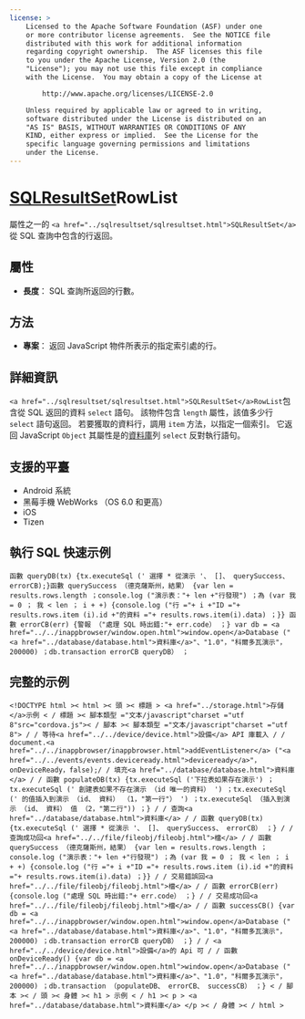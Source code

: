 ```yaml
---
license: >
    Licensed to the Apache Software Foundation (ASF) under one
    or more contributor license agreements.  See the NOTICE file
    distributed with this work for additional information
    regarding copyright ownership.  The ASF licenses this file
    to you under the Apache License, Version 2.0 (the
    "License"); you may not use this file except in compliance
    with the License.  You may obtain a copy of the License at

        http://www.apache.org/licenses/LICENSE-2.0

    Unless required by applicable law or agreed to in writing,
    software distributed under the License is distributed on an
    "AS IS" BASIS, WITHOUT WARRANTIES OR CONDITIONS OF ANY
    KIND, either express or implied.  See the License for the
    specific language governing permissions and limitations
    under the License.
---
```


# <a href="../sqlresultset/sqlresultset.html">SQLResultSet</a>RowList

屬性之一的 `<a href="../sqlresultset/sqlresultset.html">SQLResultSet</a>` 從 SQL 查詢中包含的行返回。

## 屬性

*   **長度**： SQL 查詢所返回的行數。

## 方法

*   **專案**： 返回 JavaScript 物件所表示的指定索引處的行。

## 詳細資訊

`<a href="../sqlresultset/sqlresultset.html">SQLResultSet</a>RowList`包含從 SQL 返回的資料 `select` 語句。 該物件包含 `length` 屬性，該值多少行 `select` 語句返回。 若要獲取的資料行，調用 `item` 方法，以指定一個索引。 它返回 JavaScript `Object` 其屬性是的<a href="../database/database.html">資料庫</a>列 `select` 反對執行語句。

## 支援的平臺

*   Android 系統
*   黑莓手機 WebWorks （OS 6.0 和更高）
*   iOS
*   Tizen

## 執行 SQL 快速示例

    函數 queryDB(tx) {tx.executeSql (' 選擇 * 從演示 '、 []、 querySuccess、 errorCB);}函數 querySuccess （德克薩斯州，結果） {var len = results.rows.length ；console.log ("演示表："+ len +"行發現") ；為 (var 我 = 0 ； 我 < len ； i + +) {console.log ("行 ="+ i +"ID ="+ results.rows.item (i).id +"的資料 ="+ results.rows.item(i).data) ；}} 函數 errorCB(err) {警報 （"處理 SQL 時出錯:"+ err.code） ；} var db = <a href="../../inappbrowser/window.open.html">window.open</a>Database ("<a href="../database/database.html">資料庫</a>"、"1.0"，"科爾多瓦演示"，200000) ；db.transaction errorCB queryDB） ；
    

## 完整的示例

    <!DOCTYPE html >< html >< 頭 >< 標題 > <a href="../storage.html">存儲</a>示例 < / 標題 >< 腳本類型 ="文本/javascript"charset ="utf 8"src="cordova.js">< / 腳本 >< 腳本類型 ="文本/javascript"charset ="utf 8"> / / 等待<a href="../../device/device.html">設備</a> API 庫載入 / / document.<a href="../../inappbrowser/inappbrowser.html">addEventListener</a> ("<a href="../../events/events.deviceready.html">deviceready</a>"，onDeviceReady，false);/ / 填充<a href="../database/database.html">資料庫</a> / / 函數 populateDB(tx) {tx.executeSql ('下拉表如果存在演示') ；tx.executeSql (' 創建表如果不存在演示 （id 唯一的資料） ') ；tx.executeSql (' 的值插入到演示 （id、 資料） （1，"第一行"） ') ；tx.executeSql （插入到演示 （id、 資料） 值 （2，"第二行")) ；} / / 查詢<a href="../database/database.html">資料庫</a> / / 函數 queryDB(tx) {tx.executeSql (' 選擇 * 從演示 '、 []、 querySuccess、 errorCB） ；} / / 查詢成功回<a href="../../file/fileobj/fileobj.html">檔</a> / / 函數 querySuccess （德克薩斯州，結果） {var len = results.rows.length ；console.log ("演示表："+ len +"行發現") ；為 (var 我 = 0 ； 我 < len ； i + +) {console.log ("行 ="+ i +"ID ="+ results.rows.item (i).id +"的資料 ="+ results.rows.item(i).data) ；}} / / 交易錯誤回<a href="../../file/fileobj/fileobj.html">檔</a> / / 函數 errorCB(err) {console.log ("處理 SQL 時出錯:"+ err.code） ；} / / 交易成功回<a href="../../file/fileobj/fileobj.html">檔</a> / / 函數 successCB() {var db = <a href="../../inappbrowser/window.open.html">window.open</a>Database ("<a href="../database/database.html">資料庫</a>"、"1.0"，"科爾多瓦演示"，200000) ；db.transaction errorCB queryDB） ；} / / <a href="../../device/device.html">設備</a>的 Api 可 / / 函數 onDeviceReady() {var db = <a href="../../inappbrowser/window.open.html">window.open</a>Database ("<a href="../database/database.html">資料庫</a>"、"1.0"，"科爾多瓦演示"，200000) ；db.transaction （populateDB、 errorCB、 successCB） ；} < / 腳本 >< / 頭 >< 身體 >< h1 > 示例 < / h1 >< p > <a href="../database/database.html">資料庫</a> </p >< / 身體 >< / html >